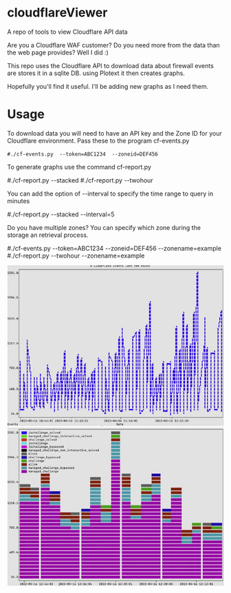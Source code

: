 # cloudflareViewer
A repo of tools to view Cloudflare API data

Are you a Cloudflare WAF customer? Do you need more from the data than the web page provides? Well I did :) 

This repo uses the Cloudflare API to download data about firewall events are stores it in a sqlite DB. using Plotext it then creates graphs. 

Hopefully you'll find it useful. I'll be adding new graphs as I need them. 

# Usage

To download data you will need to have an API key and the Zone ID for your Cloudflare environment. Pass these to the program cf-events.py 

    #./cf-events.py  --token=ABC1234  --zoneid=DEF456 

To generate graphs use the command cf-report.py 

   #./cf-report.py --stacked 
   #./cf-report.py --twohour

You can add the option of --interval to specify the time range to query in minutes

   #./cf-report.py --stacked --interval=5 

Do you have multiple zones? You can specify which zone during the storage an retrieval process.

   #./cf-events.py  --token=ABC1234  --zoneid=DEF456  --zonename=example
   #./cf-report.py --twohour --zonename=example

![alt_tag](https://github.com/joemcmanus/cloudflareViewer/blob/master/img/twohourReport.jpg)
![alt_tag](https://github.com/joemcmanus/cloudflareViewer/blob/master/img/stackedReport.jpg)

